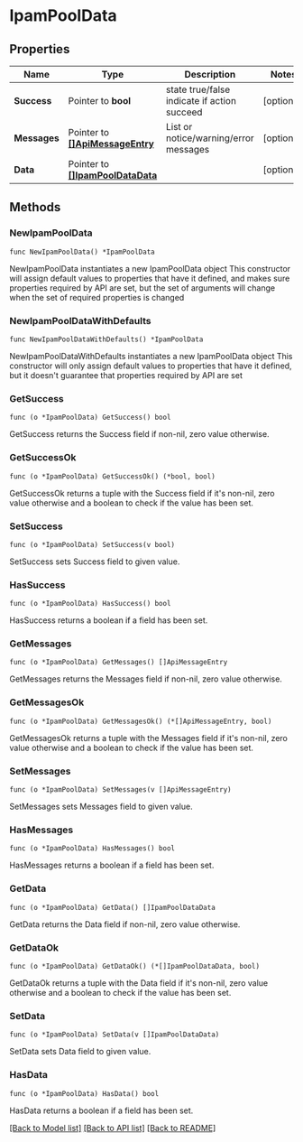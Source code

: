 # IpamPoolData

## Properties

Name | Type | Description | Notes
------------ | ------------- | ------------- | -------------
**Success** | Pointer to **bool** | state true/false indicate if action succeed | [optional] 
**Messages** | Pointer to [**[]ApiMessageEntry**](ApiMessageEntry.md) | List or notice/warning/error messages | [optional] 
**Data** | Pointer to [**[]IpamPoolDataData**](IpamPoolDataData.md) |  | [optional] 

## Methods

### NewIpamPoolData

`func NewIpamPoolData() *IpamPoolData`

NewIpamPoolData instantiates a new IpamPoolData object
This constructor will assign default values to properties that have it defined,
and makes sure properties required by API are set, but the set of arguments
will change when the set of required properties is changed

### NewIpamPoolDataWithDefaults

`func NewIpamPoolDataWithDefaults() *IpamPoolData`

NewIpamPoolDataWithDefaults instantiates a new IpamPoolData object
This constructor will only assign default values to properties that have it defined,
but it doesn't guarantee that properties required by API are set

### GetSuccess

`func (o *IpamPoolData) GetSuccess() bool`

GetSuccess returns the Success field if non-nil, zero value otherwise.

### GetSuccessOk

`func (o *IpamPoolData) GetSuccessOk() (*bool, bool)`

GetSuccessOk returns a tuple with the Success field if it's non-nil, zero value otherwise
and a boolean to check if the value has been set.

### SetSuccess

`func (o *IpamPoolData) SetSuccess(v bool)`

SetSuccess sets Success field to given value.

### HasSuccess

`func (o *IpamPoolData) HasSuccess() bool`

HasSuccess returns a boolean if a field has been set.

### GetMessages

`func (o *IpamPoolData) GetMessages() []ApiMessageEntry`

GetMessages returns the Messages field if non-nil, zero value otherwise.

### GetMessagesOk

`func (o *IpamPoolData) GetMessagesOk() (*[]ApiMessageEntry, bool)`

GetMessagesOk returns a tuple with the Messages field if it's non-nil, zero value otherwise
and a boolean to check if the value has been set.

### SetMessages

`func (o *IpamPoolData) SetMessages(v []ApiMessageEntry)`

SetMessages sets Messages field to given value.

### HasMessages

`func (o *IpamPoolData) HasMessages() bool`

HasMessages returns a boolean if a field has been set.

### GetData

`func (o *IpamPoolData) GetData() []IpamPoolDataData`

GetData returns the Data field if non-nil, zero value otherwise.

### GetDataOk

`func (o *IpamPoolData) GetDataOk() (*[]IpamPoolDataData, bool)`

GetDataOk returns a tuple with the Data field if it's non-nil, zero value otherwise
and a boolean to check if the value has been set.

### SetData

`func (o *IpamPoolData) SetData(v []IpamPoolDataData)`

SetData sets Data field to given value.

### HasData

`func (o *IpamPoolData) HasData() bool`

HasData returns a boolean if a field has been set.


[[Back to Model list]](../README.md#documentation-for-models) [[Back to API list]](../README.md#documentation-for-api-endpoints) [[Back to README]](../README.md)


